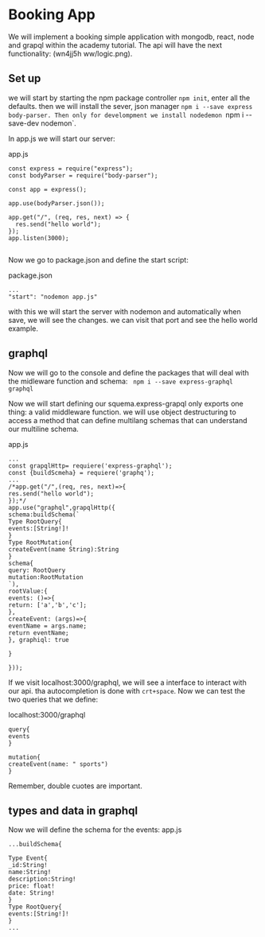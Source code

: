 # Booking App

We will implement a booking simple application with mongodb, react, node and grapql within the academy tutorial.
The api will have the next functionality:
(wn4jj5h ww/logic.png).

## Set up

we will start by starting the npm package controller `npm init`, enter all the defaults. then we will install the sever, json manager `npm i --save express body-parser. Then only for develompment we install nodedemon `npm i --save-dev nodemon`.

In app.js we will start our server:

app.js
```
const express = require("express");
const bodyParser = require("body-parser");

const app = express();

app.use(bodyParser.json());

app.get("/", (req, res, next) => {
  res.send("hello world");
});
app.listen(3000);


```
Now we go to package.json and define the start script:

package.json
```
...
"start": "nodemon app.js"
```

with this we will start the server with nodemon and automatically when save, we will see the changes. we can visit that port and see the hello world example.

## graphql

Now we will go to the console and define the packages that will deal with the midleware function and schema: ` npm i --save express-graphql graphql`

Now we will start defining our squema.express-grapql only exports one thing: a valid middleware function. we will use object destructuring to access a method that can define multilang schemas that can understand our multiline schema.

app.js
```
...
const grapqlHttp= requiere('express-graphql');
const {buildScmeha} = requiere('graphq');
...
/*app.get("/",(req, res, next)=>{
res.send("hello world");
});*/
app.use("graphql",grapqlHttp({
schema:buildSchema(`
Type RootQuery{
events:[String!]!
}
Type RootMutation{
createEvent(name String):String
}
schema{
query: RootQuery
mutation:RootMutation
`),
rootValue:{
events: ()=>{
return: ['a','b','c'];
},
createEvent: (args)=>{
eventName = args.name;
return eventName;
}, graphiql: true

}

}));
```
If we visit localhost:3000/graphql, we will see a interface to interact with our api. tha autocompletion is done with `crt+space`. Now we can test the two queries that we define:

localhost:3000/graphql
```
query{
events
}

mutation{
createEvent(name: " sports")
}
```

Remember, double cuotes are important.

## types and data in graphql

Now we will define the schema for the events:
app.js
```
...buildSchema{

Type Event{
_id:String!
name:String!
description:String!
price: float!
date: String!
}
Type RootQuery{
events:[String!]!
}
...
```


